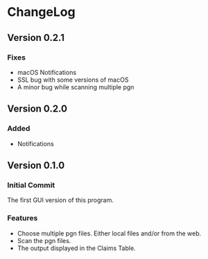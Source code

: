 # ChangeLog
## Version 0.2.1
### Fixes
* macOS Notifications
* SSL bug with some versions of macOS
* A minor bug while scanning multiple pgn

## Version 0.2.0
### Added
* Notifications

## Version 0.1.0
### Initial Commit
The first GUI version of this program.
### Features
* Choose multiple pgn files. Either local files and/or from the web.
* Scan the pgn files.
* The output displayed in the Claims Table.
